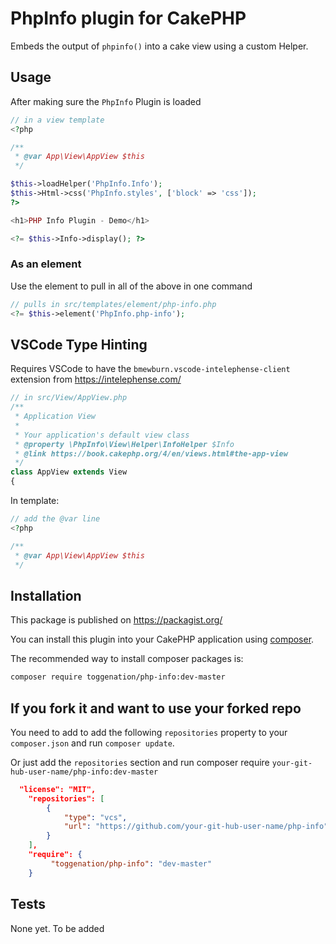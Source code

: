 # PhpInfo plugin for CakePHP

Embeds the output of `phpinfo()` into a cake view using a custom Helper.

## Usage

After making sure the `PhpInfo` Plugin is loaded

```php
// in a view template
<?php

/**
 * @var App\View\AppView $this
 */

$this->loadHelper('PhpInfo.Info');
$this->Html->css('PhpInfo.styles', ['block' => 'css']);
?>

<h1>PHP Info Plugin - Demo</h1>

<?= $this->Info->display(); ?>

```
### As an element

Use the element to pull in all of the above in one command

```php
// pulls in src/templates/element/php-info.php
<?= $this->element('PhpInfo.php-info');
```

## VSCode Type Hinting

Requires VSCode to have the `bmewburn.vscode-intelephense-client` extension from https://intelephense.com/

```php
// in src/View/AppView.php
/**
 * Application View
 *
 * Your application's default view class
 * @property \PhpInfo\View\Helper\InfoHelper $Info
 * @link https://book.cakephp.org/4/en/views.html#the-app-view
 */
class AppView extends View
{

```

In template:

```php
// add the @var line
<?php

/**
 * @var App\View\AppView $this
 */
```

## Installation
This package is published on https://packagist.org/ 

You can install this plugin into your CakePHP application using [composer](https://getcomposer.org).

The recommended way to install composer packages is:

```sh
composer require toggenation/php-info:dev-master
```

## If you fork it and want to use your forked repo

You need to add to add the following `repositories` property to your `composer.json` and run `composer update`.

Or just add the `repositories` section and run composer require `your-git-hub-user-name/php-info:dev-master`

```json
  "license": "MIT",
    "repositories": [
        {
            "type": "vcs",
            "url": "https://github.com/your-git-hub-user-name/php-info"
        }
    ],
    "require": {
         "toggenation/php-info": "dev-master"
    }
```

## Tests
None yet. To be added
